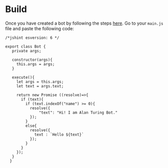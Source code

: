 # Build

Once you have created a bot by following the steps [here](create-your-bot.md). Go to your `main.js` file and paste the following code:


```
/*jshint esversion: 6 */

export class Bot {
   private args;

   constructor(args){
     this.args = args;
   }

   execute(){
     let args = this.args;
     let text = args.text;

     return new Promise ((resolve)=>{
       if (text){
         if (text.indexOf("name") >= 0){
           resolve({
               "text": "Hi! I am Alan Turing Bot."
           });
         }
         else{
           resolve({
             text : `Hello ${text}`
           });
         }
       }
     });
   }
  }

```